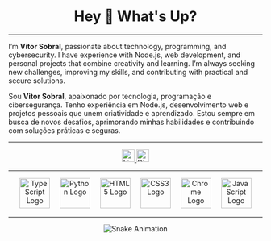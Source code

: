 <h1 align="center">Hey 👋 What's Up?</h1>

---

<p align="left">
  I’m <strong>Vitor Sobral</strong>, passionate about technology, programming, and cybersecurity. I have experience with Node.js, web development, and personal projects that combine creativity and learning. I’m always seeking new challenges, improving my skills, and contributing with practical and secure solutions.
</p>

<p align="left">
  Sou <strong>Vitor Sobral</strong>, apaixonado por tecnologia, programação e cibersegurança. Tenho experiência em Node.js, desenvolvimento web e projetos pessoais que unem criatividade e aprendizado. Estou sempre em busca de novos desafios, aprimorando minhas habilidades e contribuindo com soluções práticas e seguras.
</p>

---

<div align="center">
  <a href="https://www.linkedin.com/in/vitor-sobral-marques-de-oliveira-2b6059386/" target="_blank">
    <img src="https://img.shields.io/static/v1?message=LinkedIn&logo=linkedin&color=0077B5&logoColor=white&style=for-the-badge" height="25" alt="LinkedIn Logo" />
  </a>
  <a href="https://discord.gg/bqvj6y5B" target="_blank">
    <img src="https://img.shields.io/static/v1?message=Discord&logo=discord&color=7289DA&logoColor=white&style=for-the-badge" height="25" alt="Discord Logo" />
  </a>
</div>

---

<div align="center">
  <img src="https://skillicons.dev/icons?i=ts" height="60" alt="TypeScript Logo" />
  <img width="12" />
  <img src="https://skillicons.dev/icons?i=py" height="60" alt="Python Logo" />
  <img width="12" />
  <img src="https://cdn.jsdelivr.net/gh/devicons/devicon/icons/html5/html5-original.svg" height="60" alt="HTML5 Logo" />
  <img width="12" />
  <img src="https://cdn.jsdelivr.net/gh/devicons/devicon/icons/css3/css3-original.svg" height="60" alt="CSS3 Logo" />
  <img width="12" />
  <img src="https://cdn.jsdelivr.net/gh/devicons/devicon/icons/chrome/chrome-original.svg" height="60" alt="Chrome Logo" />
  <img width="12" />
  <img src="https://cdn.jsdelivr.net/gh/devicons/devicon/icons/javascript/javascript-original.svg" height="60" alt="JavaScript Logo" />
</div>

---

<div align="center">
  <img src="https://raw.githubusercontent.com/maurodesouz/maurodesouz/output/snake.svg" alt="Snake Animation" />
</div>
